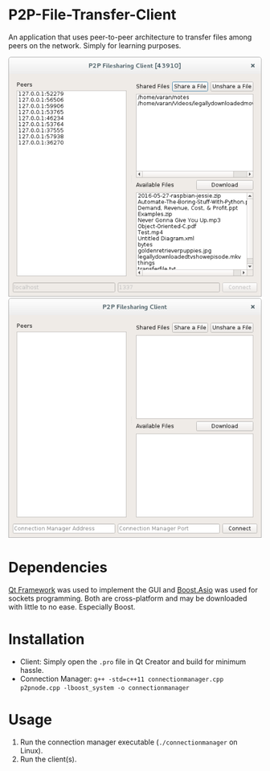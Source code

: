 # P2P-File-Transfer-Client

An application that uses peer-to-peer architecture to transfer files among peers on the network. Simply for learning purposes.

![Initial](img/screenshot0.png) ![Connected](img/screenshot1.png)

# Dependencies

[Qt Framework](https://www.qt.io/download/ "Qt Framework") was used to implement the GUI and [Boost.Asio](http://www.boost.org/users/download/ "Boost.Asio") was used for sockets programming. Both are cross-platform and may be downloaded with little to no ease. Especially Boost.

# Installation

- Client: Simply open the `.pro` file in Qt Creator and build for minimum hassle.
- Connection Manager: `g++ -std=c++11 connectionmanager.cpp p2pnode.cpp -lboost_system -o connectionmanager`

# Usage

1. Run the connection manager executable (`./connectionmanager` on Linux).
2. Run the client(s).


